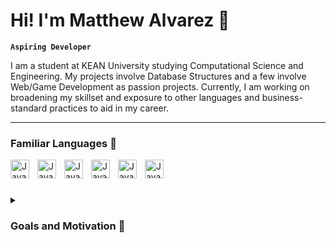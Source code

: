# Hi! I'm Matthew Alvarez 👋

**`Aspiring Developer`**

I am a student at KEAN University studying Computational Science and Engineering. My projects involve Database Structures and a 
few involve Web/Game Development as passion projects. Currently, I am working on broadening my skillset and exposure to other languages and business-standard 
practices to aid in my career.

---

### Familiar Languages 📝

<img align="left" alt="Java" width="30px" style="padding-right:10px;" src="https://cdn.jsdelivr.net/gh/devicons/devicon/icons/html5/html5-original.svg"/>
<img align="left" alt="Java" width="30px" style="padding-right:10px;" src="https://cdn.jsdelivr.net/gh/devicons/devicon/icons/css3/css3-original.svg"/>
<img align="left" alt="Java" width="30px" style="padding-right:10px;" src="https://cdn.jsdelivr.net/gh/devicons/devicon/icons/java/java-original.svg"/>
<img align="left" alt="Java" width="30px" style="padding-right:10px;" src="https://cdn.jsdelivr.net/gh/devicons/devicon/icons/python/python-original.svg"/>
<img align="left" alt="Java" width="30px" style="padding-right:10px;" src="https://cdn.jsdelivr.net/gh/devicons/devicon/icons/r/r-original.svg"/>
<img align="left" alt="Java" width="30px" style="padding-right:10px;" src="https://cdn.jsdelivr.net/gh/devicons/devicon/icons/unity/unity-original.svg"/>

<br />

#

<details>
	<summary><h3> Goals and Motivation 💎</h3></summary>
      My long-term goal is to create an impactful product that can benefit not only the Computer Science field but also those outside it. I'm always looking for
   ways to connect my interests with others, and that goes for programming as well. Since my introduction to computers, I've always been curious about how things
   work. Games, videos, spreadsheets, operating systems, all of these were things I looked forward to using in the future. My path toward being a programmer
   was kickstarted when I learned how to code in HTML and CSS in my second year of middle school. What started out as a class requirement, turned into a hobby
   almost immediately. Since then, I've been insistent on the saying "There's a computer program for this". Fast forward to today, I'm still convinced that I 
   can streamline most daily activities using my skills as a programmer. From keeping notes to generating a workout routine, all of these things can be connected
   to my one true passion, Computers.
